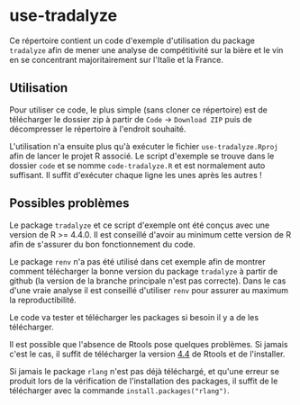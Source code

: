 # use-tradalyze

Ce répertoire contient un code d'exemple d'utilisation du package `tradalyze` afin de mener une analyse de compétitivité sur la bière et le vin en se concentrant majoritairement sur l'Italie et la France.

## Utilisation

Pour utiliser ce code, le plus simple (sans cloner ce répertoire) est de télécharger le dossier zip à partir de `Code` $\rightarrow$ `Download ZIP` puis de décompresser le répertoire à l'endroit souhaité.

L'utilisation n'a ensuite plus qu'à exécuter le fichier `use-tradalyze.Rproj` afin de lancer le projet R associé. Le script d'exemple se trouve dans le dossier `code` et se nomme `code-tradalyze.R` et est normalement auto suffisant. Il suffit d'exécuter chaque ligne les unes après les autres !

## Possibles problèmes

Le package `tradalyze` et ce script d'exemple ont été conçus avec une version de R \>= 4.4.0. Il est conseillé d'avoir au minimum cette version de R afin de s'assurer du bon fonctionnement du code.

Le package `renv` n'a pas été utilisé dans cet exemple afin de montrer comment télécharger la bonne version du package `tradalyze` à partir de github (la version de la branche principale n'est pas correcte). Dans le cas d'une vraie analyse il est conseillé d'utiliser `renv` pour assurer au maximum la reproductibilité.

Le code va tester et télécharger les packages si besoin il y a de les télécharger.

Il est possible que l'absence de Rtools pose quelques problèmes. Si jamais c'est le cas, il suffit de télécharger la version [4.4](https://cran.r-project.org/bin/windows/Rtools/) de Rtools et de l'installer.

Si jamais le package `rlang` n'est pas déjà téléchargé, et qu'une erreur se produit lors de la vérification de l'installation des packages, il suffit de le télécharger avec la commande `install.packages("rlang")`.
